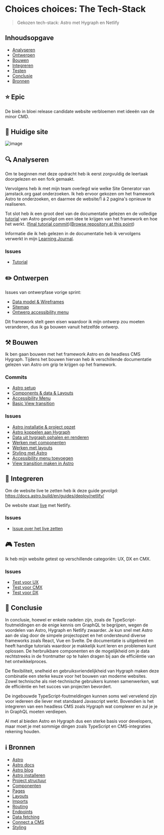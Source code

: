 # Choices choices: The Tech-Stack
> Gekozen tech-stack: Astro met Hygraph en Netlify

## Inhoudsopgave
- [Analyseren](https://github.com/Annevd/choices-choices-the-tech-stack/blob/main/README.md#-analyseren)
- [Ontwerpen](https://github.com/Annevd/choices-choices-the-tech-stack/blob/main/README.md#%EF%B8%8F-ontwerpen)
- [Bouwen](https://github.com/Annevd/choices-choices-the-tech-stack/blob/main/README.md#%EF%B8%8F-bouwen)
- [Integreren](https://github.com/Annevd/choices-choices-the-tech-stack/blob/main/README.md#-integreren)
- [Testen](https://github.com/Annevd/choices-choices-the-tech-stack/blob/main/README.md#-testen)
- [Conclusie](https://github.com/Annevd/choices-choices-the-tech-stack/blob/main/README.md#-conclusie)
- [Bronnen](https://github.com/Annevd/choices-choices-the-tech-stack/blob/main/README.md#%E2%84%B9%EF%B8%8F-bronnen)

## ⭐ Epic

De bieb in bloei release candidate website verbloemen met ideeën van de minor CMD.

## 🔮 Huidige site

![image](https://github.com/user-attachments/assets/60e72929-c2ca-41c5-b768-e1bb234d15b8)

## 🔍 Analyseren

Om te beginnen met deze opdracht heb ik eerst zorgvuldig de leertaak doorgelezen en een fork gemaakt.

Vervolgens heb ik met mijn team overlegd wie welke Site Generator van jamstack.org gaat onderzoeken.
Ik heb ervoor gekozen om het framework Astro te onderzoeken, en daarmee de website/1 á 2 pagina's opnieuw te realiseren.

Tot slot heb ik een groot deel van de documentatie gelezen en de volledige [tutorial](https://docs.astro.build/en/tutorial/0-introduction/) van Astro gevolgd om een idee te krijgen van het framework en hoe het werkt. ([final tutorial commit](https://github.com/Annevd/choices-choices-the-tech-stack/commit/ccd1e8b99a88e0cfa50126056d7ccb6d4af2807e))([Browse repository at this point](https://github.com/Annevd/choices-choices-the-tech-stack/tree/ccd1e8b99a88e0cfa50126056d7ccb6d4af2807e))

Informatie die ik heb gelezen in de documentatie heb ik vervolgens verwerkt in mijn [Learning Journal](https://github.com/Annevd/i-love-web/blob/main/learning-journal/sprint%2015/notes.md#wat-heb-ik-geleerd).

### Issues
- [Tutorial](https://github.com/Annevd/choices-choices-the-tech-stack/issues/2)

## ✏️ Ontwerpen

Issues van ontwerpfase vorige sprint:
- [Data model & Wireframes](https://github.com/fdnd-agency/buurtcampus-oost/issues/150)
- [Sitemap](https://github.com/fdnd-agency/buurtcampus-oost/issues/152)
- [Ontwerp accessibility menu](https://github.com/fdnd-agency/buurtcampus-oost/issues/136)

Dit framework stelt geen eisen waardoor ik mijn ontwerp zou moeten veranderen, dus ik ga bouwen vanuit hetzelfde ontwerp.

## ⚒️ Bouwen

Ik ben gaan bouwen met het framework Astro en de headless CMS Hygraph.
Tijdens het bouwen hiervan heb ik verschillende documentatie gelezen van Astro om grip te krijgen op het framework.

### Commits
- [Astro setup](https://github.com/Annevd/choices-choices-the-tech-stack/commit/3bae780196c8690fa3fb3aa53a19032b1244a8cd)
- [Components & data & Layouts](https://github.com/Annevd/choices-choices-the-tech-stack/commit/d583592e3542f3ce77b11eec1a21d531a626bb98)
- [Accessibility Menu](https://github.com/Annevd/choices-choices-the-tech-stack/commit/330da98e68d8fa902fe929a38d19e38d5e8cba08)
- [Basic View transition](https://github.com/Annevd/choices-choices-the-tech-stack/commit/5365b9ed2a2e13640e1435bdcd35d2ffda8c519e)

### Issues 
- [Astro installatie & project opzet](https://github.com/Annevd/choices-choices-the-tech-stack/issues/1)
- [Astro koppelen aan Hygraph](https://github.com/Annevd/choices-choices-the-tech-stack/issues/3)
- [Data uit hygraph ophalen en renderen](https://github.com/Annevd/choices-choices-the-tech-stack/issues/4)
- [Werken met componenten](https://github.com/Annevd/choices-choices-the-tech-stack/issues/5)
- [Werken met layouts](https://github.com/Annevd/choices-choices-the-tech-stack/issues/7)
- [Styling met Astro](https://github.com/Annevd/choices-choices-the-tech-stack/issues/9)
- [Accessibility menu toevoegen](https://github.com/Annevd/choices-choices-the-tech-stack/issues/10)
- [View transition maken in Astro](https://github.com/Annevd/choices-choices-the-tech-stack/issues/12)

## 📲 Integreren

Om de website live te zetten heb ik deze guide gevolgd: https://docs.astro.build/en/guides/deploy/netlify/

De website staat [live](https://bieb-in-bloei-astro.netlify.app/) met Netlify.

### Issues
- [Issue over het live zetten](https://github.com/Annevd/choices-choices-the-tech-stack/issues/8)

## 🎮 Testen

Ik heb mijn website getest op verschillende categoriën: UX, DX en CMX.

### Issues
- [Test voor UX](https://github.com/Annevd/choices-choices-the-tech-stack/issues/6#issuecomment-2429016866)
- [Test voor CMX](https://github.com/Annevd/choices-choices-the-tech-stack/issues/6#issuecomment-2429082556)
- [Test voor DX](https://github.com/Annevd/choices-choices-the-tech-stack/issues/6#issuecomment-2429200645)

## 🏁 Conclusie

In conclusie, hoewel er enkele nadelen zijn, zoals de TypeScript-foutmeldingen en de enige kennis om GraphQL te begrijpen, wegen de voordelen van Astro, Hygraph en Netlify zwaarder. Je kun snel met Astro aan de slag door de simpele projectopzet en het ondersteund diverse frameworks zoals React, Vue en Svelte. De documentatie is uitgebreid en heeft handige tutorials waardoor je makkelijk kunt leren en problemen kunt oplossen. De herbruikbare componenten en de mogelijkheid om je data rechtstreeks in de frontmatter op te halen dragen bij aan de efficiëntie van het ontwikkelproces.

De flexibiliteit, snelheid en gebruiksvriendelijkheid van Hygraph maken deze combinatie een sterke keuze voor het bouwen van moderne websites. Zowel technische als niet-technische gebruikers kunnen samenwerken, wat de efficiëntie en het succes van projecten bevordert.

De ingebouwde TypeScript-foutmeldingen kunnen soms wel vervelend zijn voor iedereen die liever met standaard Javascript werkt. Bovendien is het integreren van een headless CMS zoals Hygraph wat complexer en zul je je in GraphQL moeten verdiepen.

Al met al bieden Astro en Hygraph dus een sterke basis voor developers, maar moet je met sommige dingen zoals TypeScript en CMS-integraties rekening houden.


## ℹ️ Bronnen
- [Astro](https://astro.build/)
- [Astro docs](https://docs.astro.build/)
- [Astro blog](https://astro.build/blog/)
- [Astro installeren](https://docs.astro.build/en/install-and-setup/)
- [Project structuur](https://docs.astro.build/en/basics/project-structure/)
- [Componenten](https://docs.astro.build/en/basics/astro-components/)
- [Pages](https://docs.astro.build/en/basics/astro-pages/)
- [Layouts](https://docs.astro.build/en/basics/layouts/)
- [Imports](https://docs.astro.build/en/guides/imports/)
- [Routing](https://docs.astro.build/en/guides/routing/)
- [Endpoints](https://docs.astro.build/en/guides/endpoints/)
- [Data fetching](https://docs.astro.build/en/guides/data-fetching/)
- [Connect a CMS](https://docs.astro.build/en/guides/cms/hygraph/)
- [Styling](https://docs.astro.build/en/guides/styling/)
